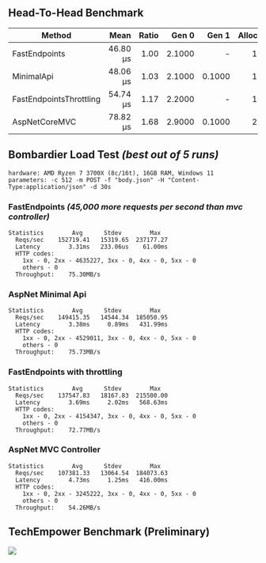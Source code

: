 ## Head-To-Head Benchmark

|                  Method |     Mean | Ratio |  Gen 0 |  Gen 1 | Allocated |
|------------------------ |---------:|------:|-------:|-------:|----------:|
|           FastEndpoints | 46.80 μs |  1.00 | 2.1000 |      - |     17 KB |
|              MinimalApi | 48.06 μs |  1.03 | 2.1000 | 0.1000 |     18 KB |
| FastEndpointsThrottling | 54.74 μs |  1.17 | 2.2000 |      - |     18 KB |
|           AspNetCoreMVC | 78.82 μs |  1.68 | 2.9000 | 0.1000 |     24 KB |

## Bombardier Load Test *(best out of 5 runs)*

```
hardware: AMD Ryzen 7 3700X (8c/16t), 16GB RAM, Windows 11
parameters: -c 512 -m POST -f "body.json" -H "Content-Type:application/json" -d 30s
```

### FastEndpoints *(45,000 more requests per second than mvc controller)*
```
Statistics        Avg      Stdev        Max
  Reqs/sec    152719.41   15319.65  237177.27
  Latency        3.31ms   233.06us    61.00ms
  HTTP codes:
    1xx - 0, 2xx - 4635227, 3xx - 0, 4xx - 0, 5xx - 0
    others - 0
  Throughput:    75.30MB/s
```
### AspNet Minimal Api
```
Statistics        Avg      Stdev        Max
  Reqs/sec    149415.35   14544.34  185050.95
  Latency        3.38ms     0.89ms   431.99ms
  HTTP codes:
    1xx - 0, 2xx - 4529011, 3xx - 0, 4xx - 0, 5xx - 0
    others - 0
  Throughput:    75.73MB/s
```
### FastEndpoints with throttling
```
Statistics        Avg      Stdev        Max
  Reqs/sec    137547.83   18167.83  215500.00
  Latency        3.69ms     2.02ms   568.63ms
  HTTP codes:
    1xx - 0, 2xx - 4154347, 3xx - 0, 4xx - 0, 5xx - 0
    others - 0
  Throughput:    72.77MB/s
```
### AspNet MVC Controller
```
Statistics        Avg      Stdev        Max
  Reqs/sec    107381.33   13064.54  184073.63
  Latency        4.73ms     1.25ms   416.00ms
  HTTP codes:
    1xx - 0, 2xx - 3245222, 3xx - 0, 4xx - 0, 5xx - 0
    others - 0
  Throughput:    54.26MB/s
```

## TechEmpower Benchmark (Preliminary)
<a target="_blank" href="https://www.techempower.com/benchmarks/#section=test&runid=fa199ea7-b3db-4cd5-bab8-85ff67217db0&hw=ph&test=json&l=zik0zh-sf&c=8&a=2">
  <img src="https://dev-to-uploads.s3.amazonaws.com/uploads/articles/ksvhrqxeipucnsuakitw.png">
</a>

<!-- .\bomb.exe -c 512 -m POST -f "body.json" -H "Content-Type:application/json"  -d 30s http://localhost:5000/benchmark/ok/123 -->
<!-- .\bomb.exe -c 512 -m POST -f "body.json" -H "Content-Type:application/json" -H "X-Forwarded-For:000.000.000.000"  -d 30s http://localhost:5000/benchmark/throttle/123 -->

<!-- ```
{
  "FirstName": "xxc",
  "LastName": "yyy",
  "Age": 23,
  "PhoneNumbers": [
    "1111111111",
    "2222222222",
    "3333333333",
    "4444444444",
    "5555555555"
  ]
}
``` -->

